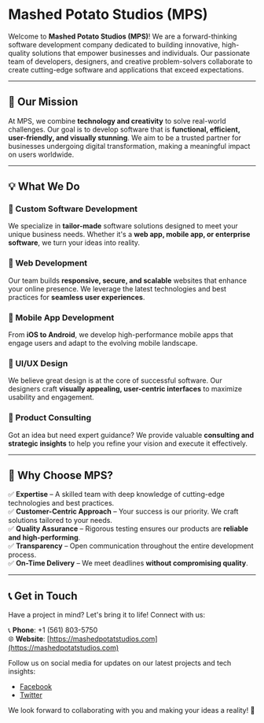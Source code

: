 # Mashed Potato Studios (MPS)

Welcome to **Mashed Potato Studios (MPS)**! We are a forward-thinking software development company dedicated to building innovative, high-quality solutions that empower businesses and individuals. Our passionate team of developers, designers, and creative problem-solvers collaborate to create cutting-edge software and applications that exceed expectations.

---

## 🚀 Our Mission
At MPS, we combine **technology and creativity** to solve real-world challenges. Our goal is to develop software that is **functional, efficient, user-friendly, and visually stunning**. We aim to be a trusted partner for businesses undergoing digital transformation, making a meaningful impact on users worldwide.

---

## 💡 What We Do

### 🔹 Custom Software Development  
We specialize in **tailor-made** software solutions designed to meet your unique business needs. Whether it's a **web app, mobile app, or enterprise software**, we turn your ideas into reality.

### 🔹 Web Development  
Our team builds **responsive, secure, and scalable** websites that enhance your online presence. We leverage the latest technologies and best practices for **seamless user experiences**.

### 🔹 Mobile App Development  
From **iOS to Android**, we develop high-performance mobile apps that engage users and adapt to the evolving mobile landscape.

### 🔹 UI/UX Design  
We believe great design is at the core of successful software. Our designers craft **visually appealing, user-centric interfaces** to maximize usability and engagement.

### 🔹 Product Consulting  
Got an idea but need expert guidance? We provide valuable **consulting and strategic insights** to help you refine your vision and execute it effectively.

---

## 🎯 Why Choose MPS?

✅ **Expertise** – A skilled team with deep knowledge of cutting-edge technologies and best practices.  
✅ **Customer-Centric Approach** – Your success is our priority. We craft solutions tailored to your needs.  
✅ **Quality Assurance** – Rigorous testing ensures our products are **reliable and high-performing**.  
✅ **Transparency** – Open communication throughout the entire development process.  
✅ **On-Time Delivery** – We meet deadlines **without compromising quality**.

---

## 📞 Get in Touch
Have a project in mind? Let's bring it to life! Connect with us:

📞 **Phone**: +1 (561) 803-5750  
🌐 **Website**: [https://mashedpotatstudios.com](https://mashedpotatstudios.com)  

Follow us on social media for updates on our latest projects and tech insights:
- [Facebook](#)
- [Twitter](#)

We look forward to collaborating with you and making your ideas a reality! 🎉

